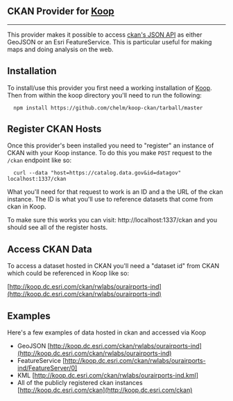 ## CKAN Provider for [Koop](https://github.com/Esri/koop)
-----------

This provider makes it possible to access [ckan's JSON API]() as either GeoJSON or an Esri FeatureService. This is particular useful for making maps and doing analysis on the web.

## Installation

To install/use this provider you first need a working installation of [Koop](https://github.com/Esri/koop). Then from within the koop directory you'll need to run the following:

  ```
    npm install https://github.com/chelm/koop-ckan/tarball/master
  ```

## Register CKAN Hosts

Once this provider's been installed you need to "register" an instance of CKAN with your Koop instance. To do this you make `POST` request to the `/ckan` endpoint like so: 

  ```
    curl --data "host=https://catalog.data.gov&id=datagov" localhost:1337/ckan
  ```

What you'll need for that request to work is an ID and a the URL of the ckan instance. The ID is what you'll use to reference datasets that come from ckan in Koop. 

To make sure this works you can visit: http://localhost:1337/ckan and you should see all of the register hosts. 

## Access CKAN Data

To access a dataset hosted in CKAN you'll need a "dataset id" from CKAN which could be referenced in Koop like so: 

[http://koop.dc.esri.com/ckan/rwlabs/ourairports-ind](http://koop.dc.esri.com/ckan/rwlabs/ourairports-ind)


## Examples 

Here's a few examples of data hosted in ckan and accessed via Koop

* GeoJSON [http://koop.dc.esri.com/ckan/rwlabs/ourairports-ind](http://koop.dc.esri.com/ckan/rwlabs/ourairports-ind)
* FeatureService [http://koop.dc.esri.com/ckan/rwlabs/ourairports-ind/FeatureServer/0]
* KML [http://koop.dc.esri.com/ckan/rwlabs/ourairports-ind.kml]
* All of the publicly registered ckan instances [http://koop.dc.esri.com/ckan](http://koop.dc.esri.com/ckan)
